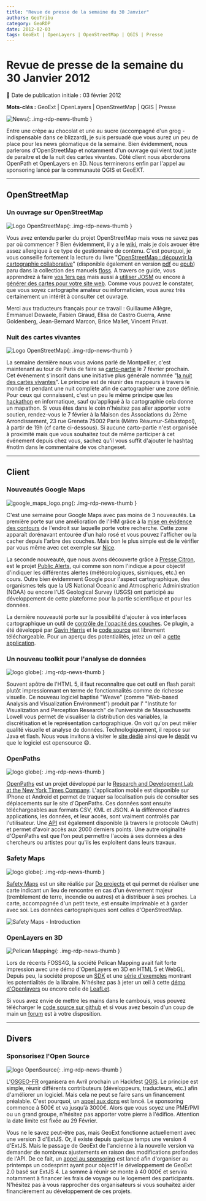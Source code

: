 ```yaml
---
title: "Revue de presse de la semaine du 30 Janvier"
authors: GeoTribu
category: GeoRDP
date: 2012-02-03
tags: GeoExt | OpenLayers | OpenStreetMap | QGIS | Presse
---
```


# Revue de presse de la semaine du 30 Janvier 2012

:calendar: Date de publication initiale : 03 février 2012

**Mots-clés :** GeoExt | OpenLayers | OpenStreetMap | QGIS | Presse

![News](https://cdn.geotribu.fr/img/internal/icons-rdp-news/news.png "Icône news générique"){: .img-rdp-news-thumb }

Entre une crêpe au chocolat et une au sucre (accompagné d'un grog - indispensable dans ce blizzard), je suis persuadé que vous aurez un peu de place pour les news géomatique de la semaine. Bien évidemment, nous parlerons d'OpenStreetMap et notamment d'un ouvrage qui vient tout juste de paraitre et de la nuit des cartes vivantes. Côté client nous aborderons OpenPath et OpenLayers en 3D. Nous terminerons enfin par l'appel au sponsoring lancé par la communauté QGIS et GeoEXT.

----

## OpenStreetMap

### Un ouvrage sur OpenStreetMap

![Logo OpenStreetMap](https://cdn.geotribu.fr/images/logos-icones/OpenStreetMap/Openstreetmap.png){: .img-rdp-news-thumb }

Vous avez entendu parler du projet OpenStreetMap mais vous ne savez pas par où commencer ? Bien évidemment, il y a le [wiki](http://wiki.openstreetmap.org/wiki/Main_Page), mais je dois avouer être assez allergique à ce type de gestionnaire de contenu. C'est pourquoi, je vous conseille fortement la lecture du livre "[OpenStreetMap : découvrir la cartographie collaborative](http://fr.flossmanuals.net/openstreetmap/)" (disponible également en version [pdf](http://fr.flossmanuals.net/_booki/openstreetmap/openstreetmap.pdf) ou [epub](http://fr.flossmanuals.net/_booki/openstreetmap/openstreetmap.epub)) paru dans la collection des manuels [floss](http://fr.flossmanuals.net/). A travers ce guide, vous apprendrez à faire [vos 1ers pas](http://fr.flossmanuals.net/openstreetmap/ch005_votre-premiere-contribution) mais aussi à [utiliser JOSM](http://fr.flossmanuals.net/openstreetmap/ch011_modifier-avec-lediteur-hors-ligne-josm) ou encore à [générer des cartes pour votre site web](http://fr.flossmanuals.net/openstreetmap/ch017_generer-des-cartes-pour-son-site-web). Comme vous pouvez le constater, que vous soyez cartographe amateur ou informaticien, vous aurez très certainement un intérêt à consulter cet ouvrage.

Merci aux traducteurs français pour ce travail : Guillaume Allègre, Emmanuel Dewaele, Fabien Giraud, Elisa de Castro Guerra, Anne Goldenberg, Jean-Bernard Marcon, Brice Mallet, Vincent Privat.

### Nuit des cartes vivantes

![Logo OpenStreetMap](https://cdn.geotribu.fr/images/logos-icones/OpenStreetMap/Openstreetmap.png){: .img-rdp-news-thumb }

La semaine dernière nous vous avions parlé de Montpellier, c'est maintenant au tour de Paris de faire sa [carto-partie](http://openstreetmap.fr/notlm2012) le 7 février prochain. Cet événement s'inscrit dans une initiative plus générale nommée "[la nuit des cartes vivantes](http://openstreetmap.fr/notlm2012)". Le principe est de réunir des mappeurs à travers le monde et pendant une nuit complète afin de cartographier une zone définie. Pour ceux qui connaissent, c'est un peu le même principe que les [hackathon](https://fr.wikipedia.org/wiki/Hackathon) en informatique, sauf qu'appliqué à la cartographie cela donne un mapathon. Si vous êtes dans le coin n'hésitez pas aller apporter votre soutien, rendez-vous le 7 février à la Maison des Associations du 2ème Arrondissement, 23 rue Greneta 75002 Paris (Métro Réaumur-Sébastopol), à partir de 19h (cf carte ci-dessous). Si aucune carto-partie n'est organisée à proximité mais que vous souhaitez tout de même participer à cet événement depuis chez vous, sachez qu'il vous suffit d'ajouter le hashtag #notlm dans le commentaire de vos changeset.

----

## Client

### Nouveautés Google Maps

![google_maps_logo.png](https://cdn.geotribu.fr/images/logos-icones/entreprises_association/google/google_maps.png){: .img-rdp-news-thumb }

C'est une semaine pour Google Maps avec pas moins de 3 nouveautés. La première porte sur une amélioration de l'IHM grâce à la [mise en évidence des contours](http://googlesystem.blogspot.com/2012/01/highlight-areas-in-google-maps.html) de l'endroit sur laquelle porte votre recherche. Cette zone apparaît dorénavant entourée d'un halo rosé et vous pouvez l'afficher ou la cacher depuis l'arbre des couches. Mais bon le plus simple est de le vérifier par vous même avec cet exemple sur [Nice](http://maps.google.fr/maps?q=Nice&hl=fr&ie=UTF8&sll=49.689358,2.789346&sspn=0.075405,0.148659&hnear=Nice,+Alpes-Maritimes,+Provence-Alpes-C%C3%B4te+d%27Azur&t=m&z=12).

La seconde nouveauté, que nous avons découverte grâce à [Presse Citron](http://www.presse-citron.net/google-maps-couvre-les-alertes-meteo-et-sismiques), est le projet [Public Alerts](http://www.google.org/publicalerts/?hl=fr&gl=FR), qui comme son nom l'indique a pour objectif d'indiquer les différentes alertes (météorologiques, sismiques, etc.) en cours. Outre bien évidemment Google pour l'aspect cartographique, des organismes tels que la US National Oceanic and Atmospheric Administration (NOAA) ou encore l'US Geological Survey (USGS) ont participé au développement de cette plateforme pour la partie scientifique et pour les données.

La dernière nouveauté porte sur la possibilité d'ajouter à vos interfaces cartographique un outil de [contrôle de l'opacité des couches](http://www.gavinharriss.com/code/opacity-control). Ce plugin, a été développé par [Gavin Harris](http://www.gavinharriss.com) et le [code source](http://www.gavinharriss.com/codefiles/opacity-control/OpacityControl.zip) est librement téléchargeable. Pour un aperçu des potentialités, jetez un œil a [cette application](http://www.topomap.co.nz/).

### Un nouveau toolkit pour l'analyse de données

![logo globe](https://cdn.geotribu.fr/img/internal/icons-rdp-news/world.png "Icône de globe"){: .img-rdp-news-thumb }

Souvent apôtre de l'HTML 5, il faut reconnaître que cet outil en flash parait plutôt impressionnant en terme de fonctionnalités comme de richesse visuelle. Ce nouveau logiciel baptisé "Weave" (comme "Web-based Analysis and Visualization Environment") produit par l' "Institute for Visualization and Perception Research" de l'université de Massachusetts Lowell vous permet de visualiser la distribution des variables, la discrétisation et le représentation cartographique. On voit qu'on peut mêler qualité visuelle et analyse de données. Technologiquement, il repose sur Java et flash. Nous vous invitons à visiter le [site dédié](http://ivpr.github.com/Weave/) ainsi que le [dépôt](http://www.github.com/IVPR/Weave) vu que le logiciel est opensource :smile:.

### OpenPaths

![logo globe](https://cdn.geotribu.fr/img/internal/icons-rdp-news/world.png "Icône de globe"){: .img-rdp-news-thumb }

[OpenPaths](https://openpaths.cc/) est un projet développé par le [Research and Development Lab at the New York Times Company](http://nytlabs.com/). L'application mobile est disponible sur IPhone et Android et permet de traquer sa localisation puis de consulter ses déplacements sur le site d'OpenPaths. Ces données sont ensuite téléchargeables aux formats CSV, KML et JSON. A la différence d'autres applications, les données, et leur accès, sont vraiment controlés par l'utilisateur. Une [API](https://openpaths.cc/api) est également disponible (à travers le protocole OAuth) et permet d'avoir accès aux 2000 derniers points. Une autre originalité d'OpenPaths est que l'on peut permettre l'accès à ses données à des chercheurs ou artistes pour qu'ils les exploitent dans leurs travaux.

### Safety Maps

![logo globe](https://cdn.geotribu.fr/img/internal/icons-rdp-news/world.png "Icône de globe"){: .img-rdp-news-thumb }

[Safety Maps](http://safety-maps.org/) est un site réaliśe par [Do projects](http://doprojects.org/) et qui permet de réaliser une carte indicant un lieu de rencontre en cas d'un évenement majeur (tremblement de terre, incendie ou autres) et à distribuer à ses proches. La carte, accompagnée d'un petit texte, est ensuite imprimable et à garder avec soi. Les données cartographiques sont celles d'OpenStreetMap.

![Safety Maps - Introduction](http://www.safety-maps.org/wp-content/uploads/2018/11/introduction-animation.gif "Safety Maps - Animation processus")

### OpenLayers en 3D

![Pelican Mapping](https://cdn.geotribu.fr/img/logos-icones/pelican_mapping.png "Logo Pelican Mapping"){: .img-rdp-news-thumb }

Lors de récents FOSS4G, la société Pelican Mapping avait fait forte impression avec une démo d'OpenLayers en 3D en HTML 5 et WebGL. Depuis peu, la société propose un [SDK](http://readymap.com/websdk.html) et une [série d'exemples](http://demo.pelicanmapping.com/rmweb/webgl/tests/index.html) montrant les potentialités de la libraire. N'hésitez pas à jeter un œil à cette [démo d'Openlayers](http://demo.pelicanmapping.com/rmweb/webgl/tests/ol.html) ou encore celle de [LeafLet](http://demo.pelicanmapping.com/rmweb/webgl/tests/leaflet.html).

Si vous avez envie de mettre les mains dans le cambouis, vous pouvez télécharger le [code source sur github](https://github.com/gwaldron/godzi-webgl) et si vous avez besoin d'un coup de main un [forum](http://forum.godzi.org/) est à votre disposition.

----

## Divers

### Sponsorisez l'Open Source

![logo OpenSource](https://cdn.geotribu.fr/img/logos-icones/opensource.png "Logo Open Source Foundation"){: .img-rdp-news-thumb }

L'[OSGEO-FR](http://osgeo.asso.fr/) organisera en Avril prochain un Hackfest [QGIS](https://www.qgis.org/). Le principe est simple, réunir différents contributeurs (développeurs, traducteurs, etc.) afin d'améliorer un logiciel. Mais cela ne peut se faire sans un financement préalable. C'est pourquoi, un [appel aux dons](http://lists.osgeo.org/pipermail/francophone/2012-February/003154.html) est lancé. Le sponsoring commence à 500€ et va jusqu'à 3000€. Alors que vous soyez une PME/PMI ou un grand groupe, n'hésitez pas apporter votre pierre à l'édifice. Attention la date limite est fixée au 29 Février.

Vous ne le savez peut-être pas, mais GeoExt fonctionne actuellement avec une version 3 d'ExtJS. Or, il existe depuis quelque temps une version 4 d'ExtJS. Mais le passage de GeoExt de l'ancienne à la nouvelle version va demander de nombreux ajustements en raison des modifications profondes de l'API. De ce fait, un [appel au sponsoring](http://www.camptocamp.com/fr/news/476-geoext-codesprint-spring-2012-camptocamp-activement-impliquee) est lancé afin d'organiser au printemps un codesprint ayant pour objectif le développement de GeoExt 2.0 basé sur ExtJS 4. La somme à réunir se monte à 40 000€ et servira notamment à financer les frais de voyage ou le logement des participants. N'hésitez pas à vous rapprocher des organisateurs si vous souhaitez aider financièrement au développement de ces projets.
